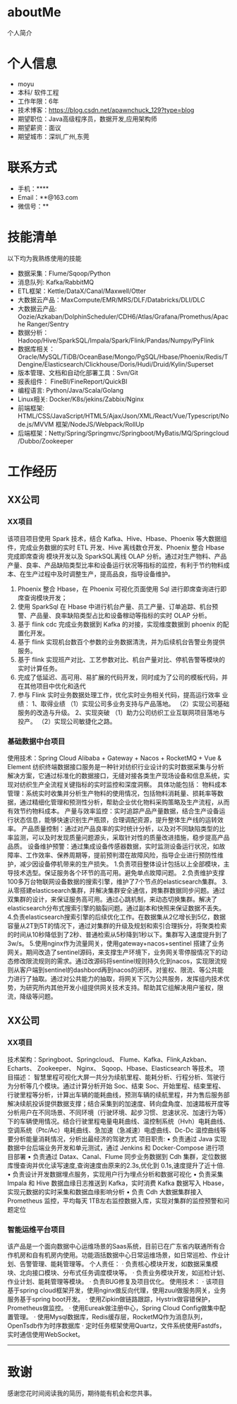 # aboutMe
 个人简介

# 个人信息

 - moyu
 - 本科/ 软件工程 
 - 工作年限：6年
 - 技术博客：https://blog.csdn.net/apawnchuck_129?type=blog
 - 期望职位：Java高级程序员，数据开发,应用架构师
 - 期望薪资：面议
 - 期望城市：深圳,广州,东莞

# 联系方式

- 手机：****
- Email：**@163.com
- 微信号：**

# 技能清单
以下均为我熟练使用的技能
- 数据采集：Flume/Sqoop/Python
- 消息队列: Kafka/RabbitMQ
- ETL框架：Kettle/DataX/Canal/Maxwell/Otter
- 大数据云产品：MaxCompute/EMR/MRS/DLF/Databricks/DLI/DLC
- 大数据云产品: Oozie/Azkaban/DolphinScheduler/CDH6/Atlas/Grafana/Promethus/Apache Ranger/Sentry
- 数据分析： Hadoop/Hive/SparkSQL/Impala/Spark/Flink/Pandas/Numpy/PyFlink
- 数据库相关：Oracle/MySQL/TiDB/OceanBase/Mongo/PgSQL/Hbase/Phoenix/Redis/TDengine/Elasticsearch/Clickhouse/Doris/Hudi/Druid/Kylin/Superset
- 版本管理、文档和自动化部署工具：Svn/Git
- 报表组件： FineBI/FineReport/QuickBI
- 编程语言: Python/Java/Scala/Golang
- Linux相关: Docker/K8s/jekins/Zabbix/Nginx
- 前端框架: HTML/CSS/JavaScript/HTML5/Ajax/Json/XML/React/Vue/Typescript/Node.js/MVVM 框架/NodeJS/Webpack/RollUp
-  后端框架：Netty/Spring/Springmvc/Springboot/MyBatis/MQ/Springcloud
/Dubbo/Zookeeper


# 工作经历


## XX公司

### XX项目 
该项目项目使用 Spark 技术，结合 Kafka、Hive、Hbase、Phoenix 等大数据组件，完成业务数据的实时 ETL 开发、Hive 离线数仓开发、Phoenix 整合 Hbase 完成即席查询 模块开发以及 SparkSQL离线 OLAP 分析。通过对生产物料、产品产量、良率、产品缺陷类型比率和设备运行状况等指标的监控，有利于节约物料成本、在生产过程中及时调整生产，提高品良，指导设备维护。
1. Phoenix 整合 Hbase，在 Phoenix 可视化页面使用 Sql 进行即席查询进行即席查询模块开发；
2. 使用 SparkSql 在 Hbase 中进行机台产量、员工产量、订单追踪、机台预警、产品量、良率缺陷类型占比和设备稼动等指标的实时 OLAP 分析。
3. 基于 flink cdc 完成业务数据到 Kafka 的对接，实现维度数据到 phoenix 的配置化开发。
4. 基于 flink 实现机台数百个参数的业务数据清洗，并为后续机台告警业务提供服务。
5. 基于 flink 实现班产对比、工艺参数对比、机台产量对比、停机告警等模块的实时计算任务。
6. 完成了低延迟、高可用、易扩展的代码开发，同时成为了公司的模板代码，并在其他项目中优化和迭代
7. 参与 Flink 实时业务数据处理工作，优化实时业务相关代码，提高运行效率
业绩：
1、取得业绩
（1）实现公司多业务支持与产品落地。
（2）实现公司基础服务的改造与升级。
2、实现突破
（1）助力公司纺织工业互联网项目落地与投产。
（2）实现公司敏捷化之路。

### 基础数据中台项目 
使用技术：Spring Cloud Alibaba + Gateway + Nacos + RocketMQ + Vue & Element
纺织终端数据接口服务是一种针对纺织行业设计的实时数据采集与分析解决方案，它通过标准化的数据接口，无缝对接各类生产现场设备和信息系统，实现对纺织生产全流程关键指标的实时监控和深度洞察。
具体功能包括：
物料成本管理：系统实时收集并分析生产物料的使用情况，包括物料消耗量、损耗率等数据，通过精细化管理和预测性分析，帮助企业优化物料采购策略及生产流程，从而有效节约物料成本。
产量与效率监控：实时追踪产品产量数据，结合生产设备运行状态信息，能够快速识别生产瓶颈，合理调配资源，提升整体生产线的运转效率。
产品质量控制：通过对产品良率的实时统计分析，以及对不同缺陷类型的比率监测，可以及时发现质量问题源头，采取针对性的质量改进措施，稳步提高产品品质。
设备维护预警：通过集成设备传感器数据，实时监测设备运行状况，如故障率、工作效率、保养周期等，提前预判潜在故障风险，指导企业进行预防性维护，减少因设备停机带来的生产损失。
1.负责项目整体设计包括以上全部模块，主导技术选型。保证服务各个环节的高可用。避免单点故障问题。
2.负责维护支撑100多万台物联网设备数据的搜索引擎，维护了7个节点的elasticsearch集群。
3.从零搭建elasticsearch集群，并解决集群安全通信，跨集群数据同步问题。通过双集群的设计，来保证服务高可用。通过心跳机制，来动态切换集群。解决了elasticsearch分布式搜索引擎的脑裂问题。通过副本和快照来保证数据不丢失。
4.负责elasticsearch搜索引擎的后续优化工作。在数据集从2亿增长到5亿，数据容量从2T到5T的情况下，通过对集群的升级及规划和索引合理拆分，将聚类检索的时间从10秒降低到了2秒、普通检索从5秒降到1秒以下。集群写入速度提升到了3w/s。
5.使用nginx作为流量网关，使用gateway+nacos+sentinel 搭建了业务网关。期间改造了sentinel源码，来支撑生产环境下，业务网关零停服情况下的动态修改限流规则的需求。通过改源码将sentinel规则持久化到nacos，实现限流规则从客户端到sentinel的dashbord再到nacos的闭环。对鉴权、限流、等公共能力进行了抽取。通过对公共能力的抽取，将网关下沉为公共服务，发挥组内技术优势，为研究所内其他开发小组提供网关技术支持。帮助其它组解决用户鉴权，限流，降级等问题。



## XX公司

### XX项目 
技术架构：Springboot、Springcloud、 Flume、Kafka、Flink,Azkban、 Echarts、 Zookeeper、 Nginx、
Sqoop、Hbase、Elasticsearch 等技术。
项目描述：
智慧里程可视化大屏一共分为续航里程、能耗分析、行程分析、驾驶行为分析等几个模块。通过计算分析开始 Soc、结束 Soc、开始里程、结束里程、行驶里程等分析，计算出车辆的能耗曲线，预测车辆的续航里程，并为售后服务部解决续航投诉提供数据支撑；结合采集到的加速度、转向盘角度、加速踏板开度等分析用户在不同场景、不同环境（行驶环境、起步习惯、怠速状况、加速行为等）下的车辆使用情况。结合行驶里程电量电耗曲线、温控制系统（Hvh）电耗曲线、空调系统（Ptc/Ac）电耗曲线、急加速（急减速）电虚曲线、Dc-Dc 温控曲线等要分析能量消耗情况，分析出最经济的驾驶方式
项目职责:
• 负责通过 Java 实现数据中台后端业务开发和单元测试，通过 Jenkins 和 Docker-Compose 进行项目部署
• 负责通过 Datax、Canal、Flume 同步业务数据到 Cdh 集群，定位数据库慢查询并优化读写速度,查询速度由原来的2.3s,优化到 0.1s,速度提升了近十倍.
• 负责设计开发数据埋点服务，实现用户行为埋点分析和数据可视化
• 负责采集 Impala 和 Hive 数据血缘日志推送到 Kafka，实时消费 Kafka 数据写入 Hbase，实现元数据的实时采集和数据血缘影响分析
• 负责 Cdh 大数据集群接入 Prometheus 监控，平均每天 1TB左右监控数据入库，实现对集群的监控预警和问题定位





### 智能运维平台项目
该产品是一个面向数据中心运维场景的Saas系统，目前已在广东省内联通所有合作机房和自有机房内使用。功能涵括数据中心日常运维场景，如日常巡检、作业计划、告警管理、能耗管理等。
个人责任：
· 负责核心模块开发，如数据采集模块、北向接口模块、分布式任务调度模块等。
· 负责业务模块开发，如巡检计划、作业计划、能耗管理等模块。
· 负责BUG修复及项目优化。
使用技术：
· 该项目基于spring cloud框架开发，使用nginx做反向代理，使用zuul做服务网关，业务服务基于spring boot开发。
· 使用Zipkin做链路跟踪，Hystrix做容错保护，Prometheus做监控。
· 使用Eureak做注册中心，Spring Cloud Config做集中配置管理。
· 使用Mysql数据库，Redis缓存层，RocketMQ作为消息队列，OpenTsdb作为时序数据库
· 定时任务框架使用Quartz，文件系统使用Fastdfs，实时通信使用WebSocket。




---      
# 致谢
感谢您花时间阅读我的简历，期待能有机会和您共事。

